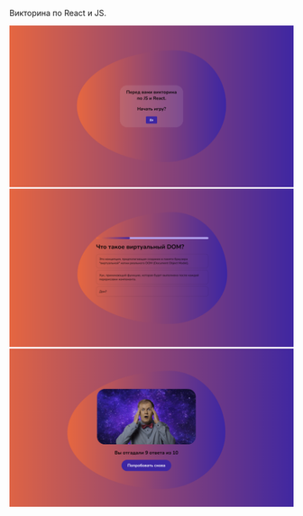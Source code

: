 Викторина по React и JS.


![Пример изображения](img/1.png)
![Пример изображения](img/2.png)
![Пример изображения](img/3.png)
